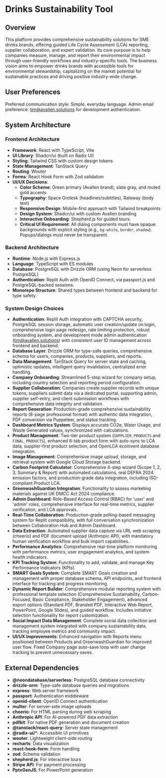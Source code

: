# Drinks Sustainability Tool

## Overview
This platform provides comprehensive sustainability solutions for SME drinks brands, offering guided Life Cycle Assessment (LCA) reporting, supplier collaboration, and expert validation. Its core purpose is to help companies measure, manage, and report their environmental impact through user-friendly workflows and industry-specific tools. The business vision aims to empower drinks brands with accessible tools for environmental stewardship, capitalizing on the market potential for sustainable practices and driving positive industry-wide change.

## User Preferences
Preferred communication style: Simple, everyday language.
Admin email preference: tim@avallen.solutions for development authentication.

## System Architecture

### Frontend Architecture
- **Framework**: React with TypeScript, Vite
- **UI Library**: Shadcn/ui (built on Radix UI)
- **Styling**: Tailwind CSS with custom design tokens
- **State Management**: TanStack Query
- **Routing**: Wouter
- **Forms**: React Hook Form with Zod validation
- **UI/UX Decisions**:
    - **Color Scheme**: Green primary (Avallen brand), slate gray, and muted gold accents
    - **Typography**: Space Grotesk (headlines/subtitles), Raleway (body text)
    - **Responsive Design**: Mobile-first approach with Tailwind breakpoints
    - **Design System**: Shadcn/ui with custom Avallen branding
    - **Interactive Onboarding**: Shepherd.js for guided tours.
    - **Critical UI Requirement**: All dialog components must have opaque backgrounds with explicit styling (e.g., `bg-white`, `border`, `shadow`). Popups/dialogs must never be transparent.

### Backend Architecture
- **Runtime**: Node.js with Express.js
- **Language**: TypeScript with ES modules
- **Database**: PostgreSQL with Drizzle ORM (using Neon for serverless PostgreSQL)
- **Authentication**: Replit Auth with OpenID Connect, via passport.js and PostgreSQL-backed sessions.
- **Monorepo Structure**: Shared types between frontend and backend for type safety.

### System Design Choices
- **Authentication**: Replit Auth integration with CAPTCHA security, PostgreSQL session storage, automatic user creation/update on login, comprehensive login page redesign, rate limiting protection, robust onboarding system, and development mode admin authentication (tim@avallen.solutions) with consistent user ID management across frontend and backend.
- **Database Layer**: Drizzle ORM for type-safe queries, comprehensive schema for users, companies, products, suppliers, and reports.
- **Data Management**: TanStack Query for server state and caching, optimistic updates, intelligent query invalidation, centralized error handling.
- **Company Onboarding**: Streamlined 5-step wizard for company setup, including country selection and reporting period configuration.
- **Supplier Collaboration**: Companies create supplier records with unique tokens, suppliers submit data via a dedicated portal, supporting admin, supplier self-entry, and client submission workflows with comprehensive data integrity and validation.
- **Report Generation**: Production-grade comprehensive sustainability reports (8-page professional format) with authentic data integration, PDF conversion via Puppeteer, and status tracking.
- **Dashboard Metrics System**: Displays accurate CO2e, Water Usage, and Waste Generated values, synchronized with calculations.
- **Product Management**: Two-tier product system (`SUPPLIER_PRODUCTS` and `FINAL_PRODUCTS`), enhanced 8-tab product form with auto-sync to LCA data, supplier-first product selection, and OpenLCA ecoinvent database integration.
- **Image Management**: Comprehensive image upload, storage, and retrieval system with Google Cloud Storage backend.
- **Carbon Footprint Calculator**: Comprehensive 4-step wizard (Scope 1, 2, 3, Summary & Report) with automated calculations, real DEFRA 2024 emission factors, and production-grade data integration, including ISO-compliant Product LCA.
- **GreenwashGuardian Integration**: Functionality to assess marketing materials against UK DMCC Act 2024 compliance.
- **Admin Dashboard**: Role-Based Access Control (RBAC) for 'user' and 'admin' roles, comprehensive interface for real-time metrics, supplier verification, and LCA approvals.
- **Real-Time Collaboration**: Production-grade polling-based messaging system for Replit compatibility, with full conversation synchronization between Collaboration Hub and Admin Dashboard.
- **Data Extraction**: Automated supplier data capture via URL web scraping (cheerio) and PDF document upload (Anthropic API), with mandatory human verification workflow and bulk import capabilities.
- **Performance Analytics**: Comprehensive real-time platform monitoring with performance metrics, user engagement analytics, and system health indicators.
- **KPI Tracking System**: Functionality to add, validate, and manage Key Performance Indicators (KPIs).
- **SMART Goals System**: Complete SMART Goals creation and management with proper database schema, API endpoints, and frontend interface for tracking and progress monitoring.
- **Dynamic Report Builder**: Comprehensive modular reporting system with professional template selection (Comprehensive Sustainability, Carbon-Focused, Basic Compliance, Stakeholder Engagement), advanced export options (Standard PDF, Branded PDF, Interactive Web Report, PowerPoint, Google Slides), and guided workflow. Includes initiative selection functionality for report customization.
- **Social Impact Data Management**: Complete social data collection and management system integrated with company sustainability data, tracking employee metrics and community impact.
- **UI/UX Improvements**: Enhanced navigation with Reports menu positioned between Products and GreenwashGuardian for improved user flow. Fixed Company page auto-save loop with user change tracking to prevent unnecessary saves.

## External Dependencies

- **@neondatabase/serverless**: PostgreSQL database connectivity
- **drizzle-orm**: Type-safe database queries and migrations
- **express**: Web server framework
- **passport**: Authentication middleware
- **openid-client**: OpenID Connect authentication
- **multer**: For server-side image uploads
- **cheerio**: For HTML parsing during web scraping
- **Anthropic API**: For AI-powered PDF data extraction
- **pdfkit**: For native PDF generation and document creation
- **@tanstack/react-query**: Server state management
- **@radix-ui/***: Accessible UI primitives
- **wouter**: Lightweight client-side routing
- **recharts**: Data visualization
- **react-hook-form**: Form handling
- **zod**: Schema validation
- **shepherd.js**: For interactive tours
- **Stripe API**: For payment processing
- **PptxGenJS**: For PowerPoint generation